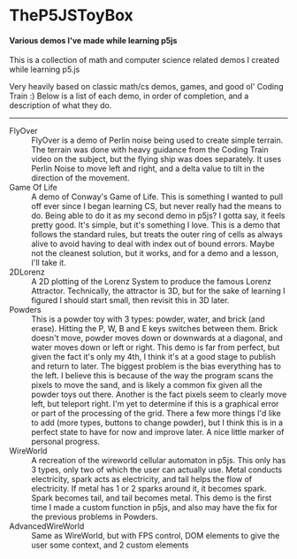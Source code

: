 # TheP5JSToyBox
#### Various demos I've made while learning p5js

This is a collection of math and computer science related demos I created while learning p5.js

Very heavily based on classic math/cs demos, games, and good ol' Coding Train :)
Below is a list of each demo, in order of completion, and a description of what they do.

-------

<dl>
<dt>FlyOver</dt>
<dd>FlyOver is a demo of Perlin noise being used to create simple terrain. The terrain was done with heavy guidance from the Coding Train video on the subject, but the flying ship was does separately. It uses Perlin Noise to move left and right, and a delta value to tilt in the direction of the movement.</dd>
<dt>Game Of Life</dt>
<dd>A demo of Conway's Game of Life. This is something I wanted to pull off ever since I began learning CS, but never really had the means to do. Being able to do it as my second demo in p5js? I gotta say, it feels pretty good. It's simple, but it's something I love. This is a demo that follows the standard rules, but treats the outer ring of cells as always alive to avoid having to deal with index out of bound errors. Maybe not the cleanest solution, but it works, and for a demo and a lesson, I'll take it.</dd>
<dt>2DLorenz</dt>
<dd>A 2D plotting of the Lorenz System to produce the famous Lorenz Attractor. Technically, the attractor is 3D, but for the sake of learning I figured I should start small, then revisit this in 3D later.</dd>
<dt>Powders</dt>
<dd>This is a powder toy with 3 types: powder, water, and brick (and erase). Hitting the P, W, B and E keys switches between them. Brick doesn't move, powder moves down or downwards at a diagonal, and water moves down or left or right. This demo is far from perfect, but given the fact it's only my 4th, I think it's at a good stage to publish and return to later. The biggest problem is the bias everything has to the left. I believe this is because of the way the program scans the pixels to move the sand, and is likely a common fix given all the powder toys out there. Another is the fact pixels seem to clearly move left, but teleport right. I'm yet to determine if this is a graphical error or part of the processing of the grid. There a few more things I'd like to add (more types, buttons to change powder), but I think this is in a perfect state to have for now and improve later. A nice little marker of personal progress.</dd>
<dt>WireWorld</dt>
<dd>A recreation of the wireworld cellular automaton in p5js. This only has 3 types, only two of which the user can actually use. Metal conducts electricity, spark acts as electricity, and tail helps the flow of electricity. If metal has 1 or 2 sparks around it, it becomes spark. Spark becomes tail, and tail becomes metal. This demo is the first time I made a custom function in p5js, and also may have the fix for the previous problems in Powders.</dd>
  <dt>AdvancedWireWorld</dt>
  <dd>Same as WireWorld, but with FPS control, DOM elements to give the user some context, and 2 custom elements</dd>
  </dl>
